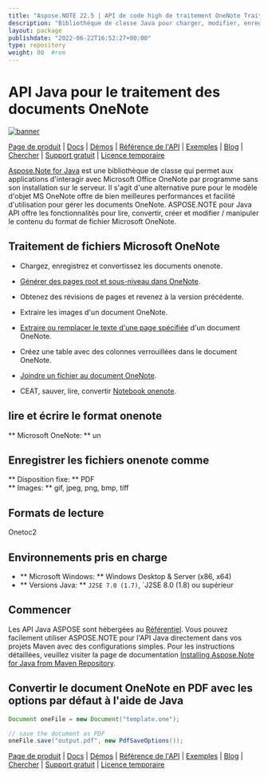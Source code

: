 ```yaml
---
title: "Aspose.NOTE 22.5 | API de code high de traitement OneNote Traitement" 
description: "Bibliothèque de classe Java pour charger, modifier, enregistrer et convertir les formats onenote. Prend en charge les pages, les images, le texte, les tables, les pièces jointes, les balises, les tâches, les styles de texte et les hyperliens." 
layout: package
publishdate: "2022-06-22T16:52:27+00:00"
type: repository
weight: 00	#rem
---
```


# API Java pour le traitement des documents OneNote
[![banner](../aspose_note-for-java-banner.png)](./)

[Page de produit](https://products.aspose.com/note/java) | [Docs](https://docs.aspose.com/note/java/) | [Démos](https://products.aspose.app/note/family) | [Référence de l'API](https://apireference.aspose.com/note/java) | [Exemples](https://github.com/aspose-note/Aspose.Note-for-Java) | [Blog](https://blog.aspose.com/category/note/) | [Chercher](https://search.aspose.com/) | [Support gratuit](https://forum.aspose.com/c/note) | [Licence temporaire](https://purchase.aspose.com/temporary-license)

[Aspose.Note for Java](https://products.aspose.com/note/java) est une bibliothèque de classe qui permet aux applications d'interagir avec Microsoft Office OneNote par programme sans son installation sur le serveur. Il s'agit d'une alternative pure pour le modèle d'objet MS OneNote offre de bien meilleures performances et facilité d'utilisation pour gérer les documents OneNote. ASPOSE.NOTE pour Java API offre les fonctionnalités pour lire, convertir, créer et modifier / manipuler le contenu du format de fichier Microsoft OneNote.

## Traitement de fichiers Microsoft OneNote
- Chargez, enregistrez et convertissez les documents onenote.

- [Générer des pages root et sous-niveau dans OneNote](https://docs.aspose.com/note/java/working-with-pages/).
- Obtenez des révisions de pages et revenez à la version précédente.
- Extraire les images d'un document OneNote.

- [Extraire ou remplacer le texte d'une page spécifiée](https://docs.aspose.com/note/java/working-with-text/) d'un document OneNote.
- Créez une table avec des colonnes verrouillées dans le document OneNote.

- [Joindre un fichier au document OneNote](https://docs.aspose.com/note/java/working-with-attachments/).

- CEAT, sauver, lire, convertir [Notebook onenote](https://docs.aspose.com/note/java/working-with-onenote-notebook/).

## lire et écrire le format onenote
** Microsoft OneNote: ** un

## Enregistrer les fichiers onenote comme
** Disposition fixe: ** PDF \
** Images: ** gif, jpeg, png, bmp, tiff

## Formats de lecture
Onetoc2

## Environnements pris en charge
- ** Microsoft Windows: ** Windows Desktop & Server (x86, x64)
- ** Versions Java: ** `J2SE 7.0 (1.7)`, `J2SE 8.0 (1.8) ou supérieur

## Commencer

Les API Java ASPOSE sont hébergées au [Référentiel](https://repository.aspose.com/note/). Vous pouvez facilement utiliser ASPOSE.NOTE pour l'API Java directement dans vos projets Maven avec des configurations simples. Pour les instructions détaillées, veuillez visiter la page de documentation [Installing Aspose.Note for Java from Maven Repository](https://docs.aspose.com/note/java/installation/).

## Convertir le document OneNote en PDF avec les options par défaut à l'aide de Java

```java
Document oneFile = new Document("template.one");

// save the document as PDF
oneFile.save("output.pdf", new PdfSaveOptions());
```

[Page de produit](https://products.aspose.com/note/java) | [Docs](https://docs.aspose.com/note/java/) | [Démos](https://products.aspose.app/note/family) | [Référence de l'API](https://apireference.aspose.com/note/java) | [Exemples](https://github.com/aspose-note/Aspose.Note-for-Java) | [Blog](https://blog.aspose.com/category/note/) | [Chercher](https://search.aspose.com/) | [Support gratuit](https://forum.aspose.com/c/note) | [Licence temporaire](https://purchase.aspose.com/temporary-license)
